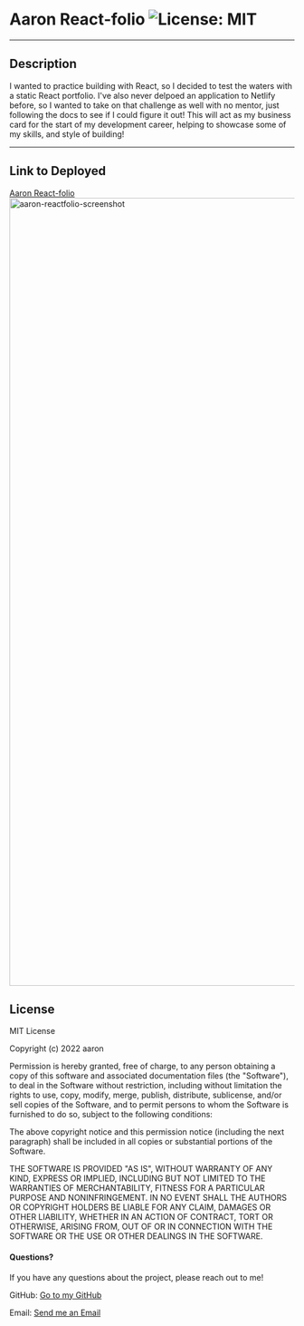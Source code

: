 # Aaron React-folio ![License: MIT](https://img.shields.io/badge/license-MIT-orange?style=for-the-badge&logo=appveyor)

---

## Description

I wanted to practice building with React, so I decided to test the waters with a static React portfolio. I've also never delpoed an application to Netlify before, so I wanted to take on that challenge as well with no mentor, just following the docs to see if I could figure it out! This will act as my business card for the start of my development career, helping to showcase some of my skills, and style of building!

---

## Link to Deployed

[Aaron React-folio](https://www.aaronprfarrell.com)
<img width="1390" alt="aaron-reactfolio-screenshot" src="https://user-images.githubusercontent.com/88466341/150721035-f7944153-a159-4e88-b558-6258ea4b165b.png">


## License

MIT License

Copyright (c) 2022 aaron

Permission is hereby granted, free of charge, to any person obtaining a copy of this software and associated documentation files (the "Software"), to deal in the Software without restriction, including without limitation the rights to use, copy, modify, merge, publish, distribute, sublicense, and/or sell copies of the Software, and to permit persons to whom the Software is furnished to do so, subject to the following conditions:

The above copyright notice and this permission notice (including the next paragraph) shall be included in all copies or substantial portions of the Software.

THE SOFTWARE IS PROVIDED "AS IS", WITHOUT WARRANTY OF ANY KIND, EXPRESS OR IMPLIED, INCLUDING BUT NOT LIMITED TO THE WARRANTIES OF MERCHANTABILITY, FITNESS FOR A PARTICULAR PURPOSE AND NONINFRINGEMENT. IN NO EVENT SHALL THE AUTHORS OR COPYRIGHT HOLDERS BE LIABLE FOR ANY CLAIM, DAMAGES OR OTHER LIABILITY, WHETHER IN AN ACTION OF CONTRACT, TORT OR OTHERWISE, ARISING FROM, OUT OF OR IN CONNECTION WITH THE SOFTWARE OR THE USE OR OTHER DEALINGS IN THE SOFTWARE.

#### Questions?

If you have any questions about the project, please reach out to me!

GitHub: [Go to my GitHub](https://github.com/afarr002)

Email: [Send me an Email](afarrell002@gmail.com)
